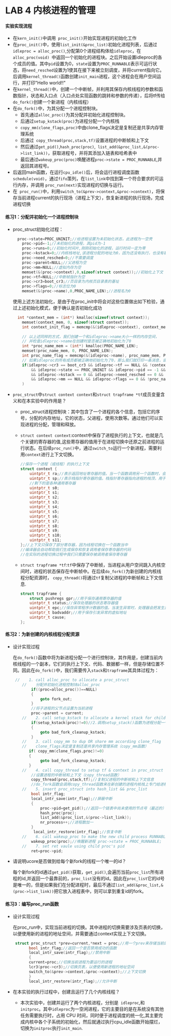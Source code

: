 # LAB 4 内核进程的管理

#### 实验实现流程

* 在`kern_init()`中调用` proc_init()`开始实现进程的初始化工作
* 在`proc_init()`中，使用`list_init(&proc_list)`初始化进程列表，后通过`idleproc = alloc_proc()`,分配第0个进程结构体给`idleproc`，在`alloc_proc(void) `中返回一个初始化的进程块。之后开始设置idleproc的各个成员的值。其中`pid`设置为0，`state`设置为`PROC_RUNNABLE`表示可运行状态，将`need_resched`设置为1使其在接下来被立刻调度，并将current指向它。后调用`kernel_thread()`函数创建`init_main`进程，这个进程会在用户空间运行，并打印"Hello world!!"
* 在`kernel_thread()`中，创建一个中断帧，并利用其保存内核线程的参数和函数指针，状态和入口点（入口点处实现函数的跳转和参数的传递），后将tf传给`do_fork()`创建一个新进程（内核线程）
* 在`do_fork()`中，为其分配一个进程控制块。
  * 首先通过`alloc_proc()`为其分配并初始化进程控制块。
  * 后通过`setup_kstack(proc)`为进程分配一个内核栈
  * `copy_mm(clone_flags,proc)`中由clone_flags决定是复制还是共享内存管理系统
  * 后通过` copy_thread(proc,stack,tf)`设置进程的中断帧和上下文
  * 然后通过`get_pid()`,`hash_proc(proc)`,` list_add(&proc_list,&(proc->list_link))`，获取进程号，并将其添加入链表和哈希表中
  * 最后通过`wakeup_proc(proc)`唤醒进程`proc->state = PROC_RUNNABLE`,并返回其进程号。
* 后返回main函数，在运行`cpu_idle()`后，将会运行进程调度函数`schedule(void)`，通过`fifo`策列，在`list_link`中找到第一个符合要求的可运行内存，并调用 `proc_run(next)`实现进程的切换与运行。
* 在` proc_run()`中，利用`switch_to(&prev->context,&proc->context)`，将保存当前进程current的执行现场（进程上下文），恢复新进程的执行现场，完成进程切换

#### 练习1：分配并初始化一个进程控制块

+ proc_struct初始化过程：

  ```c++
  	proc->state=PROC_UNINIT;//给进程设置为未初始化状态，此进程为一空壳
      proc->pid=-1;//未初始化的进程，其pid为-1
      proc->runs=0;//初始化时间片,刚刚初始化的进程，运行时间一定为零
      proc->kstack=0;//内核栈地址,该进程分配的地址为0，因为还没有执行，也没有被重定位，因为默认地址都是从0开始的。
      proc->need_resched=0;//不需要调度
      proc->parent=NULL;//父进程为空
      proc->mm=NULL;//虚拟内存为空
      memset(&(proc->context),0,sizeof(struct context));//初始化上下文
      proc->tf=NULL;//中断帧指针为空
      proc->cr3=boot_cr3;//页目录为内核页目录表的基址
      proc->flags=0;//标志位为0
      memset(&(proc->name),0,PROC_NAME_LEN);//进程名为0
  ```

  使用上述方法初始化，是由于在proc_init中将会对这些位置做出如下检验，通过上述初始化模式，便于确认是否初始化成功

  ```c++
    int *context_mem = (int*) kmalloc(sizeof(struct context));
      memset(context_mem, 0, sizeof(struct context));
      int context_init_flag = memcmp(&(idleproc->context), context_mem, sizeof(struct context));
      
      // 以上述同样的方式，我们创建一个和idleproc->name大小一样的内存空间，
      // 并检查idleproc->name在创建时是否被正确地初始化为了0
      int *proc_name_mem = (int*) kmalloc(PROC_NAME_LEN);
      memset(proc_name_mem, 0, PROC_NAME_LEN);
      int proc_name_flag = memcmp(&(idleproc->name), proc_name_mem, PROC_NAME_LEN);
      // 如果idleproc的所有成员都被正确地初始化为了0，那么我们就打印一条消息，说明alloc_proc函数正确地工作了
      if(idleproc->cr3 == boot_cr3 && idleproc->tf == NULL && !context_init_flag
          && idleproc->state == PROC_UNINIT && idleproc->pid == -1 && idleproc->runs == 0
          && idleproc->kstack == 0 && idleproc->need_resched == 0 && idleproc->parent == NULL
          && idleproc->mm == NULL && idleproc->flags == 0 && !proc_name_flag
      )
  ```

* `proc_struct`中`struct context context`和`struct trapframe *tf`成员变量含义和在本实验中的作用是？

  * proc_struct进程控制块：其中包含了一个进程的各个信息，包括它的序号，分配的内存地址，它的状态，父进程，使用次数等。通过他们可以实现进程的分配，管理和释放。

  * `struct context context`:context中保存了进程执行的上下文，也就是几个关键的寄存器的值,这些寄存器的值用于在进程切换中还原之前进程的运行状态。在后续`proc_run()`中，通过`switch_to`运行一个新进程，需要利用`context`进行上下文切换。

    ```c++
    //保存一个进程（或线程）的执行上下文
    struct context {
        uintptr_t ra;//表示返回地址寄存器的值。当一个函数调用另一个函数时，会把返回地址保存在ra寄存器中
        uintptr_t sp;//表示栈指针寄存器的值。栈指针寄存器指向进程的栈顶，用于支持函数调用和局部变量的存储
        //剩下的是各种通用寄存器
        uintptr_t s0;
        uintptr_t s1;
        uintptr_t s2;
        uintptr_t s3;
        uintptr_t s4;
        uintptr_t s5;
        uintptr_t s6;
        uintptr_t s7;
        uintptr_t s8;
        uintptr_t s9;
        uintptr_t s10;
        uintptr_t s11;
    };//上下文只保存了部分寄存器，因为线程切换在一个函数当中
    //编译器会自动帮助我们生成保存和恢复调用者保存寄存器的代码
    //在实际的进程切换过程中我们只需要保存被调用者保存寄存器
    ```

  * `struct trapframe *tf`:`tf`中保存了中断帧，当进程从用户空间跳入内核空间时，进程的状态保存在中断帧中。在后续`do_fork()`为新创建的内核线程分配资源时， `copy_thread()`将通过`tf`复制父进程的中断帧和上下文信息.

    ```c++
    struct trapframe {
        struct pushregs gpr;//用于保存通用寄存器的值
        uintptr_t status;//保存处理器的状态寄存器值
        uintptr_t epc;//保存异常程序计数器的值。当发生异常时，处理器会把发生异常的指令的地址保存到异常程序计数器中
        uintptr_t badvaddr;//用于保存引发异常的虚拟地址
        uintptr_t cause;
    };
    ```

#### 练习2：为新创建的内核线程分配资源

* 设计实现过程

  在`do_fork()`函数中将为新进程分配一个进行控制块，其作用是，创建当前内核线程的一个副本，它们的执行上下文、代码、数据都一样，但是存储位置不同。因此在`do_fork()`中，我们需要传入`stack`和`trapframe`其具体过程为：

  ```c++
   //    1. call alloc_proc to allocate a proc_struct
      //    分配并初始化进程控制块alloc_proc
          if((proc=alloc_proc())==NULL)
          {
              goto fork_out;
          }
          //将子进程的父节点设置为当前进程
          proc->parent = current;
      //    2. call setup_kstack to allocate a kernel stack for child process，此时为分配两个页表
          if(setup_kstack(proc)!=0)//2.调用setup_stack()函数为进程分配一个内核栈
          {
              goto bad_fork_cleanup_kstack;
          }
      //    3. call copy_mm to dup OR share mm according clone_flag
      //    clone_flags决定是复制还是共享内存管理系统（copy_mm函数）
         if( copy_mm(clone_flags,proc)!=0)
         {
              goto bad_fork_cleanup_kstack;
         }
      //    4. call copy_thread to setup tf & context in proc_struct
          //设置进程的中断帧和上下文（copy_thread函数）
          copy_thread(proc,stack,tf);//复制父进程的中断帧和上下文信息
          //do_fork函数会调用copy_thread函数来在新创建的进程内核栈上专门给进程的中断帧分配一块空间
      //    5. insert proc_struct into hash_list && proc_list
          bool intr_flag;
          local_intr_save(intr_flag);//屏蔽中断
          {
              proc->pid=get_pid();//返回一个链表中尚未使用的节点号（最近的）
              hash_proc(proc);
              list_add(&proc_list,&(proc->list_link));
              nr_process++;//进程数加一
          }
           local_intr_restore(intr_flag);//恢复中断
      //    6. call wakeup_proc to make the new child process RUNNABLE
          wakeup_proc(proc);//唤醒新进程 proc->state = PROC_RUNNABLE;
      //    7. set ret vaule using child proc's pid
          ret=proc->pid;
  ```

  

* 请说明ucore是否做到给每个新fork的线程一个唯一的id？

  每个新fork的id通过`get_pid()`获取，`get_pid()`,会遍历当前`proc_list`所有进程的id,并返回一个最靠前的，`proc_list`没有的id。因此在`proc_list`它的id号是唯一的，但是如果我们在分配进程时，最后不通过`list_add(&proc_list,&(proc->list_link))`把它放入进程表中，则可以拿到重复id的fork。

#### 练习3：编写proc_run函数

* 设计实现过程

  在proc_run中，实现当前进程的切换。其中进程的切换需要涉及页表的切换，以便使用新的进程的地址空间，并需要通过context实现上下文切换。

  ```c++
   struct proc_struct *prev=current,*next = proc;//用一个prev来存储当前的进程信息
         bool intr_flag;//返回一个是否禁用成功的函数
         local_intr_save(intr_flag);//禁用中断
         {
         current=proc;//切换当前进程为要运行的进程
         lcr3(proc->cr3);//切换页表，以便使用新进程的地址空间
         switch_to(&prev->context,&proc->context);//上下文切换
         }
         local_intr_restore(intr_flag);//允许中断
  ```

  

* 在本实验的执行过程中，创建且运行了几个内核线程？

  * 本次实验中，创建并运行了两个内核进程，分别是` idleproc`,和`initproc`。其中`idleproc`为一空闲进程，它的主要目的是在系统没有其他任务需要执行时，占用 CPU 时间，同时便于进程调度的统一化,其主要完成内核中各个子系统的初始化，然后就通过执行cpu_idle函数开始摆烂，切换为`initproc`执行`init_main`.


